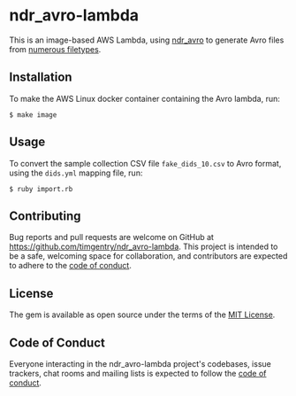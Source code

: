# ndr_avro-lambda

This is an image-based AWS Lambda, using [ndr_avro](https://github.com/timgentry/ndr_avro) to generate Avro files from [numerous filetypes](https://github.com/publichealthengland/ndr_import#ndrimport---).

## Installation

To make the AWS Linux docker container containing the Avro lambda, run:

    $ make image

## Usage

To convert the sample collection CSV file `fake_dids_10.csv` to Avro format, using the `dids.yml` mapping file, run:

    $ ruby import.rb

## Contributing

Bug reports and pull requests are welcome on GitHub at https://github.com/timgentry/ndr_avro-lambda. This project is intended to be a safe, welcoming space for collaboration, and contributors are expected to adhere to the [code of conduct](https://github.com/timgentry/ndr_avro-lambda/blob/main/CODE_OF_CONDUCT.md).

## License

The gem is available as open source under the terms of the [MIT License](https://opensource.org/licenses/MIT).

## Code of Conduct

Everyone interacting in the ndr_avro-lambda project's codebases, issue trackers, chat rooms and mailing lists is expected to follow the [code of conduct](https://github.com/timgentry/ndr_avro-lambda/blob/main/CODE_OF_CONDUCT.md).